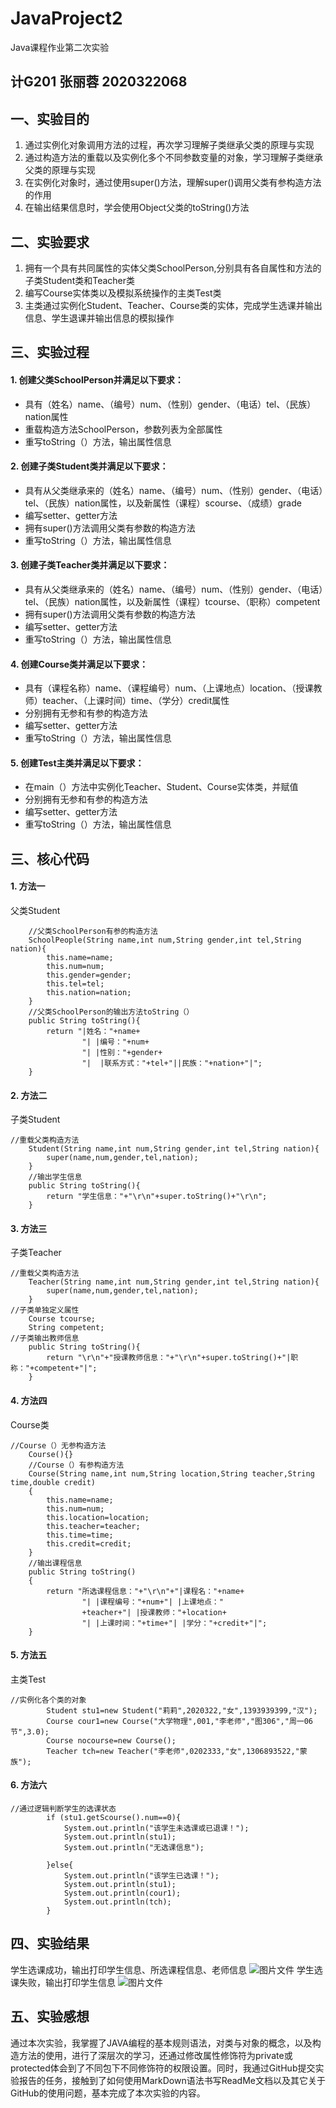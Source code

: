 # JavaProject2
Java课程作业第二次实验

## 计G201 张丽蓉 2020322068

## 一、实验目的
1. 通过实例化对象调用方法的过程，再次学习理解子类继承父类的原理与实现
2. 通过构造方法的重载以及实例化多个不同参数变量的对象，学习理解子类继承父类的原理与实现
3. 在实例化对象时，通过使用super()方法，理解super()调用父类有参构造方法的作用
4. 在输出结果信息时，学会使用Object父类的toString()方法
## 二、实验要求
1. 拥有一个具有共同属性的实体父类SchoolPerson,分别具有各自属性和方法的子类Student类和Teacher类
2. 编写Course实体类以及模拟系统操作的主类Test类
3. 主类通过实例化Student、Teacher、Course类的实体，完成学生选课并输出信息、学生退课并输出信息的模拟操作
## 三、实验过程
#### 1. 创建父类SchoolPerson并满足以下要求：
- 具有（姓名）name、（编号）num、（性别）gender、（电话）tel、（民族）nation属性
- 重载构造方法SchoolPerson，参数列表为全部属性
- 重写toString（）方法，输出属性信息
#### 2. 创建子类Student类并满足以下要求：
- 具有从父类继承来的（姓名）name、（编号）num、（性别）gender、（电话）tel、（民族）nation属性，以及新属性（课程）scourse、（成绩）grade
- 编写setter、getter方法
- 拥有super()方法调用父类有参数的构造方法
- 重写toString（）方法，输出属性信息
#### 3. 创建子类Teacher类并满足以下要求：
- 具有从父类继承来的（姓名）name、（编号）num、（性别）gender、（电话）tel、（民族）nation属性，以及新属性（课程）tcourse、（职称）competent
- 拥有super()方法调用父类有参数的构造方法
- 编写setter、getter方法
- 重写toString（）方法，输出属性信息
#### 4. 创建Course类并满足以下要求：
- 具有（课程名称）name、（课程编号）num、（上课地点）location、（授课教师）teacher、（上课时间）time、（学分）credit属性
- 分别拥有无参和有参的构造方法
- 编写setter、getter方法
- 重写toString（）方法，输出属性信息
#### 5. 创建Test主类并满足以下要求：
- 在main（）方法中实例化Teacher、Student、Course实体类，并赋值
- 分别拥有无参和有参的构造方法
- 编写setter、getter方法
- 重写toString（）方法，输出属性信息

## 三、核心代码

#### 1. 方法一
父类Student
```
	//父类SchoolPerson有参的构造方法
	SchoolPeople(String name,int num,String gender,int tel,String nation){	
		this.name=name;
		this.num=num;
		this.gender=gender;
		this.tel=tel;
		this.nation=nation;
	}
	//父类SchoolPerson的输出方法toString（）
	public String toString(){
		return "|姓名："+name+
				"| |编号："+num+
				"| |性别："+gender+
				"|	|联系方式："+tel+"||民族："+nation+"|";		
	}
```
#### 2. 方法二
子类Student
```
//重载父类构造方法
	Student(String name,int num,String gender,int tel,String nation){
		super(name,num,gender,tel,nation);
	}
	//输出学生信息
	public String toString(){
		return "学生信息："+"\r\n"+super.toString()+"\r\n";
	}
```
#### 3. 方法三
子类Teacher
```
//重载父类构造方法
	Teacher(String name,int num,String gender,int tel,String nation){
		super(name,num,gender,tel,nation);
	}
//子类单独定义属性
	Course tcourse;
	String competent;
//子类输出教师信息
	public String toString(){
		return "\r\n"+"授课教师信息："+"\r\n"+super.toString()+"|职称："+competent+"|";
	}
```
#### 4. 方法四
Course类

```
//Course（）无参构造方法
	Course(){}
	//Course（）有参构造方法
	Course(String name,int num,String location,String teacher,String time,double credit)
	{
		this.name=name;
		this.num=num;
		this.location=location;
		this.teacher=teacher;
		this.time=time;
		this.credit=credit;
	}
	//输出课程信息
	public String toString()
	{ 
		return "所选课程信息："+"\r\n"+"|课程名："+name+
				"| |课程编号："+num+"| |上课地点："
				+teacher+"| |授课教师："+location+
				"| |上课时间："+time+"| |学分："+credit+"|";		
	}
```
#### 5. 方法五
主类Test

```
//实例化各个类的对象
		Student stu1=new Student("莉莉",2020322,"女",1393939399,"汉");
		Course cour1=new Course("大学物理",001,"李老师","图306","周一06节",3.0);
		Course nocourse=new Course();
		Teacher tch=new Teacher("李老师",0202333,"女",1306893522,"蒙族");                  
```
#### 6. 方法六
```
//通过逻辑判断学生的选课状态
		if (stu1.getScourse().num==0){
			System.out.println("该学生未选课或已退课！");
			System.out.println(stu1);
			System.out.println("无选课信息");
	
		}else{
			System.out.println("该学生已选课！");
			System.out.println(stu1);
			System.out.println(cour1);
			System.out.println(tch);
		}
```
## 四、实验结果

学生选课成功，输出打印学生信息、所选课程信息、老师信息
![图片文件](http://note.youdao.com/yws/public/resource/005905b3b9737f8d4dcf04a084f7ca70/xmlnote/WEBRESOURCE67428783a90fc669bf2eea4b65b48acb/13)
学生选课失败，输出打印学生信息
![图片文件](http://note.youdao.com/yws/public/resource/0310ad631bfd36a3baed93ed5fd3447a/xmlnote/WEBRESOURCE78cf137c40ae2a01c82c33b99d4e7470/16)
## 五、实验感想
通过本次实验，我掌握了JAVA编程的基本规则语法，对类与对象的概念，以及构造方法的使用，进行了深层次的学习，还通过修改属性修饰符为private或protected体会到了不同包下不同修饰符的权限设置。同时，我通过GitHub提交实验报告的任务，接触到了如何使用MarkDown语法书写ReadMe文档以及其它关于GitHub的使用问题，基本完成了本次实验的内容。

